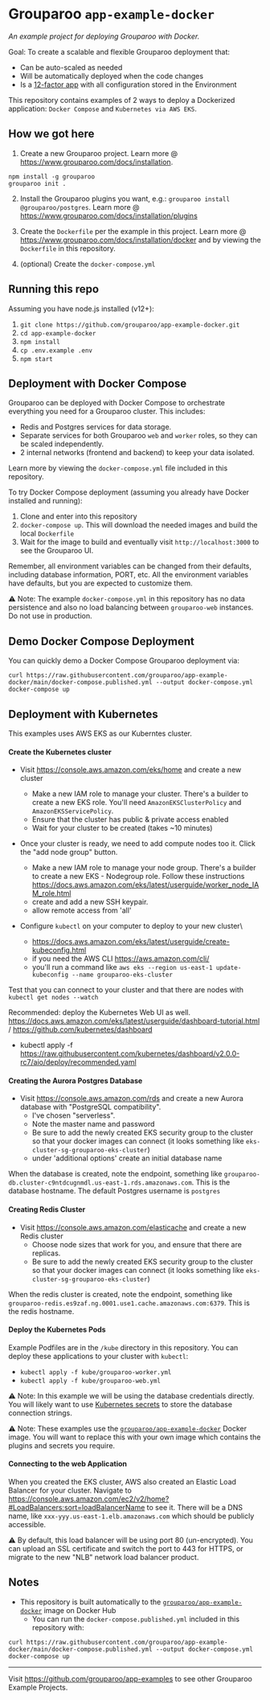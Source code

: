 # Grouparoo `app-example-docker`

_An example project for deploying Grouparoo with Docker._

Goal: To create a scalable and flexible Grouparoo deployment that:

- Can be auto-scaled as needed
- Will be automatically deployed when the code changes
- Is a [12-factor app](https://12factor.net/) with all configuration stored in the Environment

This repository contains examples of 2 ways to deploy a Dockerized application: `Docker Compose` and `Kubernetes via AWS EKS`.

## How we got here

1. Create a new Grouparoo project. Learn more @ https://www.grouparoo.com/docs/installation.

```
npm install -g grouparoo
grouparoo init .
```

2. Install the Grouparoo plugins you want, e.g.: `grouparoo install @grouparoo/postgres`. Learn more @ https://www.grouparoo.com/docs/installation/plugins

3. Create the `Dockerfile` per the example in this project. Learn more @ https://www.grouparoo.com/docs/installation/docker and by viewing the `Dockerfile` in this repository.
4. (optional) Create the `docker-compose.yml`

## Running this repo

Assuming you have node.js installed (v12+):

1. `git clone https://github.com/grouparoo/app-example-docker.git`
2. `cd app-example-docker`
3. `npm install`
4. `cp .env.example .env`
5. `npm start`

## Deployment with Docker Compose

Grouparoo can be deployed with Docker Compose to orchestrate everything you need for a Grouparoo cluster. This includes:

- Redis and Postgres services for data storage.
- Separate services for both Grouparoo `web` and `worker` roles, so they can be scaled independently.
- 2 internal networks (frontend and backend) to keep your data isolated.

Learn more by viewing the `docker-compose.yml` file included in this repository.

To try Docker Compose deployment (assuming you already have Docker installed and running):

1. Clone and enter into this repository
2. `docker-compose up`. This will download the needed images and build the local `Dockerfile`
3. Wait for the image to build and eventually visit `http://localhost:3000` to see the Grouparoo UI.

Remember, all environment variables can be changed from their defaults, including database information, PORT, etc. All the environment variables have defaults, but you are expected to customize them.

⚠️ Note: The example `docker-compose.yml` in this repository has no data persistence and also no load balancing between `grouparoo-web` instances. Do not use in production.

## Demo Docker Compose Deployment

You can quickly demo a Docker Compose Grouparoo deployment via:

```
curl https://raw.githubusercontent.com/grouparoo/app-example-docker/main/docker-compose.published.yml --output docker-compose.yml
docker-compose up
```

## Deployment with Kubernetes

This examples uses AWS EKS as our Kuberntes cluster.

#### Create the Kubernetes cluster

- Visit https://console.aws.amazon.com/eks/home and create a new cluster

  - Make a new IAM role to manage your cluster. There's a builder to create a new EKS role. You'll need `AmazonEKSClusterPolicy` and `AmazonEKSServicePolicy`.
  - Ensure that the cluster has public & private access enabled
  - Wait for your cluster to be created (takes ~10 minutes)

- Once your cluster is ready, we need to add compute nodes too it. Click the "add node group" button.

  - Make a new IAM role to manage your node group. There's a builder to create a new EKS - Nodegroup role. Follow these instructions https://docs.aws.amazon.com/eks/latest/userguide/worker_node_IAM_role.html
  - create and add a new SSH keypair.
  - allow remote access from 'all'

- Configure `kubectl` on your computer to deploy to your new cluster\

  - https://docs.aws.amazon.com/eks/latest/userguide/create-kubeconfig.html
  - if you need the AWS CLI https://aws.amazon.com/cli/
  - you'll run a command like `aws eks --region us-east-1 update-kubeconfig --name grouparoo-eks-cluster`

Test that you can connect to your cluster and that there are nodes with `kubectl get nodes --watch`

Recommended: deploy the Kubernetes Web UI as well. https://docs.aws.amazon.com/eks/latest/userguide/dashboard-tutorial.html / https://github.com/kubernetes/dashboard

- kubectl apply -f https://raw.githubusercontent.com/kubernetes/dashboard/v2.0.0-rc7/aio/deploy/recommended.yaml

#### Creating the Aurora Postgres Database

- Visit https://console.aws.amazon.com/rds and create a new Aurora database with "PostgreSQL compatibility".
  - I've chosen "serverless".
  - Note the master name and password
  - Be sure to add the newly created EKS security group to the cluster so that your docker images can connect (it looks something like `eks-cluster-sg-grouparoo-eks-cluster`)
  - under 'additional options' create an initial database name

When the database is created, note the endpoint, something like `grouparoo-db.cluster-c9ntdcugnmdl.us-east-1.rds.amazonaws.com`. This is the database hostname.
The default Postgres username is `postgres`

#### Creating Redis Cluster

- Visit https://console.aws.amazon.com/elasticache and create a new Redis cluster
  - Choose node sizes that work for you, and ensure that there are replicas.
  - Be sure to add the newly created EKS security group to the cluster so that your docker images can connect (it looks something like `eks-cluster-sg-grouparoo-eks-cluster`)

When the redis cluster is created, note the endpoint, something like `grouparoo-redis.es9zaf.ng.0001.use1.cache.amazonaws.com:6379`. This is the redis hostname.

#### Deploy the Kubernetes Pods

Example Podfiles are in the `/kube` directory in this repository. You can deploy these applications to your cluster with `kubectl`:

- `kubectl apply -f kube/grouparoo-worker.yml`
- `kubectl apply -f kube/grouparoo-web.yml`

⚠️ Note: In this example we will be using the database credentials directly. You will likely want to use [Kubernetes secrets](https://kubernetes.io/docs/concepts/configuration/secret/) to store the database connection strings.

⚠️ Note: These examples use the [`grouparoo/app-example-docker`](https://github.com/grouparoo/app-example-docker) Docker image. You will want to replace this with your own image which contains the plugins and secrets you require.

#### Connecting to the web Application

When you created the EKS cluster, AWS also created an Elastic Load Balancer for your cluster. Navigate to https://console.aws.amazon.com/ec2/v2/home?#LoadBalancers:sort=loadBalancerName to see it. There will be a DNS name, like `xxx-yyy.us-east-1.elb.amazonaws.com` which should be publicly accessible.

⚠️ By default, this load balancer will be using port 80 (un-encrypted). You can upload an SSL certificate and switch the port to 443 for HTTPS, or migrate to the new "NLB" network load balancer product.

## Notes

- This repository is built automatically to the [`grouparoo/app-example-docker`](https://hub.docker.com/repository/docker/grouparoo/app-example-docker) image on Docker Hub
  - You can run the `docker-compose.published.yml` included in this repository with:

```
curl https://raw.githubusercontent.com/grouparoo/app-example-docker/main/docker-compose.published.yml --output docker-compose.yml
docker-compose up
```

---

Visit https://github.com/grouparoo/app-examples to see other Grouparoo Example Projects.
